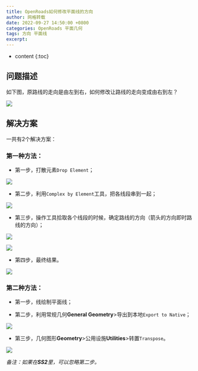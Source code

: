 ```yaml
---
title: OpenRoads如何修改平面线的方向
author: 网格转载
date: 2022-09-27 14:50:00 +0800
categories: OpenRoads 平面几何
tags: 方向 平面线
excerpt: 
---
```

* content
{:toc}

## 问题描述
如下图，原路线的走向是由左到右，如何修改让路线的走向变成由右到左？

![](/img/2022/2022-09-27-14-52-23.png)
 
## 解决方案
一共有2个解决方案：

### 第一种方法：
- 第一步，打散元素`Drop Element`；

![](/img/2022/2022-09-27-14-52-33.png)

- 第二步，利用`Complex by Element`工具，把各线段串到一起；

![](/img/2022/2022-09-27-14-52-45.png)

- 第三步，操作工具拾取各个线段的时候，确定路线的方向（箭头的方向即时路线的方向）；

![](/img/2022/2022-09-27-14-52-57.png)

![](/img/2022/2022-09-27-14-53-10.png)

- 第四步，最终结果。

![](/img/2022/2022-09-27-14-53-18.png)

### 第二种方法：
- 第一步，线绘制平面线；

- 第二步，利用常规几何**General Geometry**>导出到本地`Export to Native`；

![](/img/2022/2022-09-27-14-53-30.png)

- 第三步，几何图形**Geometry**>公用设施**Utilities**>转置`Transpose`。

![](/img/2022/2022-09-27-14-53-39.png)

_备注：如果在**SS2**里，可以忽略第二步。_